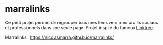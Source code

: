 # marralinks

Ce petit projet permet de regrouper tous mes liens vers mes profils sociaux et professionnels dans une seule page.
Projet inspiré du fameux [Linktree](https://linktr.ee/nicolasmarra).

Marralinks : https://nicolasmarra.github.io/marralinks/
